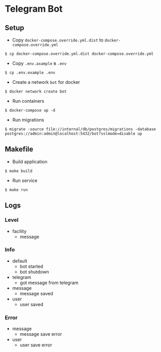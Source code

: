 # Telegram Bot

## Setup
* Copy `docker-compose.override.yml.dist` to `docker-compose.override.yml`
```
$ cp docker-compose.override.yml.dist docker-compose.override.yml
```
* Copy `.env.axample` в `.env`
```
$ cp .env.example .env
```
* Create a network `bot` for docker
```
$ docker network create bot
```
* Run containers
```
$ docker-compose up -d
```
* Run migrations
```
$ migrate -source file://internal/db/postgres/migrations -database postgres://admin:admin@localhost:5432/bot?sslmode=disable up
```
## Makefile
* Build application
```
$ make build
```
* Run service
```
$ make run
```

## Logs

### Level
* facility
  - message

### Info
* default
    - bot started
    - bot shutdown
* telegram
  - got message from telegram
* message
    - message saved
* user
    - user saved
### Error
* message
  - message save error
* user
  - user save error
